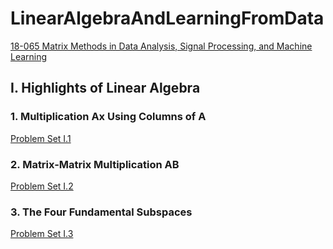 # LinearAlgebraAndLearningFromData

[18-065 Matrix Methods in Data Analysis, Signal Processing, and Machine Learning](https://ocw.mit.edu/courses/mathematics/18-065-matrix-methods-in-data-analysis-signal-processing-and-machine-learning-spring-2018/index.htm)

## I. Highlights of Linear Algebra

### 1. Multiplication Ax Using Columns of A

[Problem Set I.1](https://github.com/nickovchinnikov/LinearAlgebraAndLearningFromData/blob/master/1.%20Highlights%20of%20Linear%20Algebra/1.%20Multiplication%20Ax%20Using%20Columns%20of%20A/Problem%20Set%20I.1.pdf)

### 2. Matrix-Matrix Multiplication AB

[Problem Set I.2](https://github.com/nickovchinnikov/LinearAlgebraAndLearningFromData/blob/master/1.%20Highlights%20of%20Linear%20Algebra/2.%20Matrix-Matrix%20Multiplication%20AB/Problem%20Set%20I.2.pdf)

### 3. The Four Fundamental Subspaces

[Problem Set I.3](https://github.com/nickovchinnikov/LinearAlgebraAndLearningFromData/blob/master/1.%20Highlights%20of%20Linear%20Algebra/3.%20The%20Four%20Fundamental%20Subspaces/Problem%20Set%20I.3.pdf)